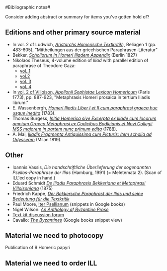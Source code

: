 #Bibliographic notes#

Consider adding abstract or summary for items you've gotten hold of?


## Editions and other primary source material ##


- In vol. 2 of Ludwich, [*Aristarchs Homerische Textkritik*](http://www.homermultitext.org/pd-pdfs/Ludwich1885.pdf)), Beliagen 1 (pp. 483-605), "Mittheilungen aus der griechischen Paraphrasen-Literatur"
- Bekker, *[Scholiorum in Homeri Iliadem Appendix](http://www.homermultitext.org/pd-pdfs/Bekker1827.pdf)* (Berlin 1827)
- Nikolaos Theseus, 4-volume edition of *Iliad* with parallel edition of paraphrase of Theodore Gaza:
    - [vol. 1](http://www.homermultitext.org/pd-pdfs/Theseus-1811.pdf) 
    -  [vol.2](http://www.homermultitext.org/pd-pdfs/Theseus-1812a.pdf) 
    -  [vol. 3](http://www.homermultitext.org/pd-pdfs/Theseus-1812b.pdf) 
    -  [vol. 4](http://www.homermultitext.org/pd-pdfs/Theseus-1812c.pdf) 
- In [vol. 2 of Villoison, *Apollonii Sophistae Lexicon Homericum*](http://www.homermultitext.org/pd-pdfs/Villoison-1773b.pdf) (Paris 1773), pp. 887-923, "Metaphrasis Homeri prosaica in tertium Iliadis librum."
- E. Wassenbergh, [*Homeri Iliadis Liber I et II cum paraphrasi graeca huc usque inedita*](http://www.homermultitext.org/pd-pdfs/Wassenbergh1783.pdf)  (1783).
- Thomas Burgess,  [*Initia Homerica sive Excerpta ex Iliade cum locorum omnium Graeca Metaphrasi ex Codicibus Bodleianis et Novi Collegii MSS majorem in partem nunc primum edita*](http://www.homermultitext.org/pd-pdfs/Burgess1788.pdf)  (1788).
- A. Mai, [*Iliadis Fragmenta Antiquissima cum Picturis: item scholia ad Odysseam*](http://www.homermultitext.org/pd-pdfs/Mai1819.pdf)   (Milan 1819).

## Other ##

- Ioannis Vassis, *Die handschriftliche Überlieferung der sogenannten Psellos-Paraphrase der Ilias* (Hamburg, 1991) (= Meletemata 2).  (Scan of ILL'ed copy in hand.)
- Eduard Schmidt [*De Iliadis Paraphrasis Bekkeriana et Metaphrasi Villoisoniana*](http://www.homermultitext.org/pd-pdfs/Schmidt1875.pdf) (1875)
- Friedrich Kappe, [*Der Bekkersche Paraphrast der Ilias und seine Bedeutung für die Textkritik*](http://www.homermultitext.org/pd-pdfs/Kappe1892.pdf)  
- Paul Moore, [Iter Psellianum](http://books.google.com/books?id=0-9Y_tSCM7AC&pg=PA464&lpg=PA464&dq=scholiorum+in+homeri+iliadem+bekker&source=bl&ots=rrQ3HeTF3I&sig=fuKX4YsPXJzPzfgpkb3-aoNTyK0&hl=en&sa=X&ei=EjvdU9THAqKV8QGT8YGYDQ&ved=0CEwQ6AEwBg#v=onepage&q=scholiorum%20in%20homeri%20iliadem%20bekker&f=false) (snippets in Google books)
- Nigel Wilson: *[An Anthology of Byzantine Prose](http://rbedrosian.com/Byz/Wilson_1971_Byzantine_Prose.pdf)*
- [Text kit discussion forum](http://www.textkit.com/greek-latin-forum/viewtopic.php?t=59559)
- Cavallo: [*The Byzantines*](http://books.google.com/books?id=FJDRx6FAi0EC&pg=PA97&lpg=PA97&dq=byzantine+prose+paraphrase+iliad&source=bl&ots=3btKgGNYh-&sig=G9yNlSlG-5WHyLuHsD4j0O8d-Oc&hl=en&sa=X&ei=XJ_NU8D3B8KWyATJsYDoCg&ved=0CFcQ6AEwCQ#v=onepage&q=byzantine%20prose%20paraphrase%20iliad&f=false) (Google books snippet view)


## Material we need to photocopy ##

Publication of 9 Homeric papyri

## Material we need to order ILL ##




